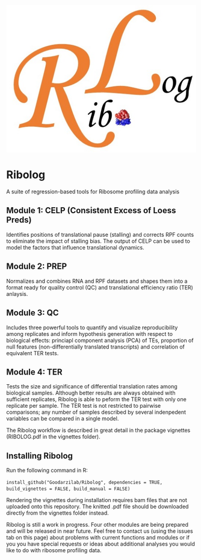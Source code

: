 ![Logo-r](https://github.com/Goodarzilab/Ribolog/blob/master/vignettes/Logo-r.jpg)

# Ribolog
A suite of regression-based tools for Ribosome profiling data analysis

## Module 1: CELP (Consistent Excess of Loess Preds) 
Identifies positions of translational pause (stalling) 
and corrects RPF counts to eliminate the impact of stalling bias. The output of CELP can be used to model the
factors that influence translational dynamics. 

## Module 2: PREP 
Normalizes and combines RNA and RPF datasets and shapes them into a format ready for quality control (QC) and translational
efficiency ratio (TER) anlaysis. 

## Module 3: QC 
Includes three powerful tools to quantify and visualize reproducibility among replicates and inform hypothesis generation with respect to biological effects: 
princiapl component analysis (PCA) of TEs, proportion of null features (non-differentially translated transcripts)
and correlation of equivalent TER tests. 

## Module 4: TER 
Tests the size and significance of differential translation
rates among biological samples. Although better results are always obtained with sufficient replicates, Ribolog is able to peform the TER test with only one replicate per sample. The TER test is not restricted to pairwise comparisons; any number of samples described by several indenpedent variables can be compared in a single model. 

The Ribolog workflow is described in great detail in the package vignettes (RIBOLOG.pdf in the vignettes folder). 

## Installing Ribolog
Run the following command in R:

`install_github("Goodarzilab/Ribolog", dependencies = TRUE, build_vignettes = FALSE, build_manual = FALSE)`

Rendering the vignettes during installation requires bam files that are not uploaded onto this repository. The knitted .pdf file should be downloaded directly from the vignettes folder instead.

Ribolog is still a work in progress. Four other modules are being prepared and will be released in near future.
Feel free to contact us (using the issues tab on this page) about problems with current functions and modules or if you you have special requests or ideas about additional analyses you would like to do with ribosome profiling data. 
